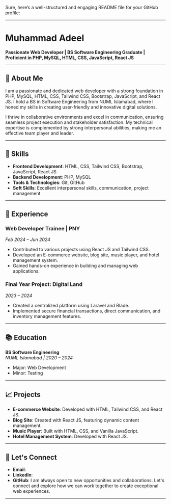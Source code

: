 Sure, here’s a well-structured and engaging README file for your GitHub profile:

---

# Muhammad Adeel

**Passionate Web Developer | BS Software Engineering Graduate | Proficient in PHP, MySQL, HTML, CSS, JavaScript, React JS**

---

## 👋 About Me

I am a passionate and dedicated web developer with a strong foundation in PHP, MySQL, HTML, CSS, Tailwind CSS, Bootstrap, JavaScript, and React JS. I hold a BS in Software Engineering from NUML Islamabad, where I honed my skills in creating user-friendly and innovative digital solutions.

I thrive in collaborative environments and excel in communication, ensuring seamless project execution and stakeholder satisfaction. My technical expertise is complemented by strong interpersonal abilities, making me an effective team player and leader.

---

## 🌟 Skills

- **Frontend Development**: HTML, CSS, Tailwind CSS, Bootstrap, JavaScript, React JS
- **Backend Development**: PHP, MySQL
- **Tools & Technologies**: Git, GitHub
- **Soft Skills**: Excellent interpersonal skills, communication, project management

---

## 💼 Experience

### Web Developer Trainee | PNY
*Feb 2024 – Jun 2024*

- Contributed to various projects using React JS and Tailwind CSS.
- Developed an E-commerce website, blog site, music player, and hotel management system.
- Gained hands-on experience in building and managing web applications.

### Final Year Project: Digital Land
*2023 – 2024*

- Created a centralized platform using Laravel and Blade.
- Implemented secure financial transactions, direct communication, and inventory management features.

---

## 📚 Education

**BS Software Engineering**  
*NUML Islamabad | 2020 – 2024*  
- Major: Web Development
- Minor: Testing

---

## 📈 Projects

- **E-commerce Website**: Developed with HTML, Tailwind CSS, and React JS.
- **Blog Site**: Created with React JS, featuring dynamic content management.
- **Music Player**: Built with HTML, CSS, and Vanilla JavaScript.
- **Hotel Management System**: Developed with React JS.

---

## 🚀 Let's Connect

- **Email**: 
- **LinkedIn**: 
- **GitHub**: 
I am always open to new opportunities and collaborations. Let's connect and explore how we can work together to create exceptional web experiences.

---
